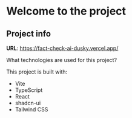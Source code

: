 # Welcome to the project

## Project info

**URL**: https://fact-check-ai-dusky.vercel.app/

 What technologies are used for this project?

This project is built with:

- Vite
- TypeScript
- React
- shadcn-ui
- Tailwind CSS

